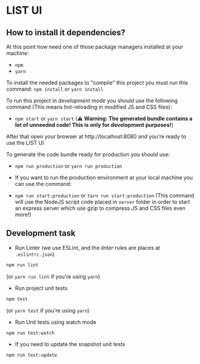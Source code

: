 # LIST UI

## How to install it dependencies?

At this point how need one of those package managers installed at your machine:
- `npm`
- `yarn`

To install the needed packages to "compile" this project you must run this command:
`npm install` or `yarn install`

To run this project in _development mode_ you should use the following command (This means hot-reloading in modified JS and CSS files):
- `npm start` or `yarn start` (:warning: __Warning: The generated bundle contains a lot of unneeded code! This is only for development purposes!__)

After that open your browser at http://localhost:8080 and you're ready to use the LIST UI

To generate the code bundle ready for production you should use:
- `npm run production` or `yarn run production` 

- If you want to run the production environment at your local machine you can use the command:
- `npm run start:production` or `tarn run start:production`
(This command will use the NodeJS script code placed in `server` folder in order to start an express server which use gzip to compress JS and CSS files even more!)

## Development task 

- Run Linter (we use ESLint, and the _linter_ rules are places at `.eslintrc.json`)
```bash
npm run lint
```
(or `yarn run lint` if you're using `yarn`)

- Run project unit tests
```bash
npm test
```
(or `yarn test` if you're using `yarn`)

- Run Unit tests using watch mode
```bash
npm run test:watch
```

- If you need to update the snapshot unit tests
```bash
npm run test:update
```